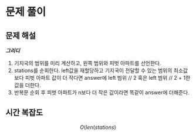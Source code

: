   # 문제 풀이

## 문제 해설

***그리디***

1. 기지국의 범위를 미리 계산하고, 왼쪽 범위와 피벗 아파트를 선언한다.
2. stations를 순회한다. left값을 재할당하고 기지국이 전달할 수 있는 범위의 최소값보다 피벗 아파트 값이 더 작다면 answer에 left 범위 // 2 혹은 left 범위 // 2 + 1한 값을 더한다.
3. 반복문 순회 후 피벗 아파트가 n보다 더 작은 값이라면 똑같이 answer에 더해준다.


## 시간 복잡도

$$O(len(stations)$$

